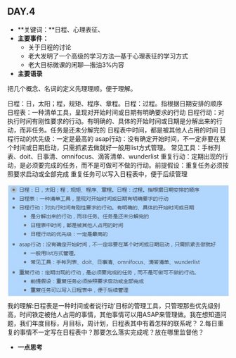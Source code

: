 ## DAY.4
 + **关键词：**日程、心理表征、
 + **主要事件：**
    + 关于日程的讨论
    + 老大发明了一个高级的学习方法—基于心理表征的学习方式
    + 老大目标微课的闲聊—揩油3%内容
 + **主要语录**

把几个概念、名词的定义先理理顺。便于理解。

日程：日，太阳；程，规矩、程序、章程。日程：过程。指根据日期安排的顺序
日程表：一种清单工具，呈现对开始时间或日期有明确要求的行动
日程行动：对执行时间有刚性要求的行动。有明确的、具体的开始时间或日期是分解出来的行动，而非任务。任务是还未分解完的
日程表中时间，都是被其他人占用的时间
日程行动的优先级：一定是最高的
asap行动：没有确定开始时间，不一定非要在某个时间或日期启动，只需抓紧去做就好一般用list方式管理。
常见工具：手帐列表、doit、日事清、omnifocus、滴答清单、wunderlist
重复行动：定期出现的行动，是必须要完成的任务，而不是可做可不做的行动。前提假设：重复任务必须按照要求启动或全部完成
重复任务可以写入日程表中，便于后续管理

![](./_image/612aa726d1d25c26ccdb56e6d2aa198.jpg)
我的理解:日程表是一种时间或者说行动'目标的管理工具，只管理那些优先级别高，时间铁定被他人占用的事情，其他事情可以用ASAP来管理做。我在想知道问题，我们年度目标，月目标，周计划，日程表其中有着怎样的联系呢？
2.每日重复的事情不一定写在日程表中？那要怎么落实完成呢？放在哪里监督他？

 + **一点思考**